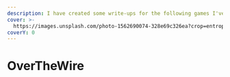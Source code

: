 ```yaml
---
description: I have created some write-ups for the following games I've played.
cover: >-
  https://images.unsplash.com/photo-1562690074-328e69c326ea?crop=entropy&cs=srgb&fm=jpg&ixid=M3wxOTcwMjR8MHwxfHNlYXJjaHwxfHxvdmVyJTIwdGhlJTIwd2lyZXxlbnwwfHx8fDE2ODQyNjg4Njh8MA&ixlib=rb-4.0.3&q=85
coverY: 0
---
```


# OverTheWire

